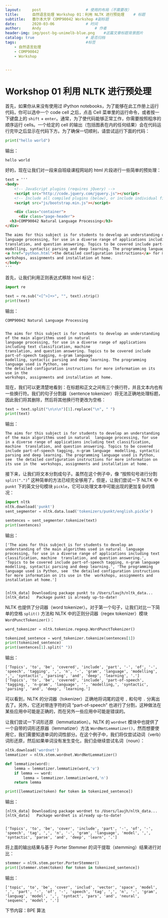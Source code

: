 ```yaml
---
layout:     post   				    # 使用的布局（不需要改）
title:      自然语言处理 Workshop 01：利用 NLTK 进行预处理  	# 标题 
subtitle:   墨尔本大学 COMP90042 Workshop #副标题
date:       2020-03-06 				# 时间
author:     Andy 						# 作者
header-img: img/post-bg-unimelb-blue.png 	#这篇文章标题背景图片
catalog: true 						# 是否归档
tags:								#标签
    - 自然语言处理
    - COMP90042
    - Workshop


---
```


<!-- 数学公式 -->
<script src="https://cdn.mathjax.org/mathjax/latest/MathJax.js?config=TeX-AMS-MML_HTMLorMML" type="text/javascript"></script>
<script type="text/x-mathjax-config">
  MathJax.Hub.Config({
    tex2jax: {
      skipTags: ['script', 'noscript', 'style', 'textarea', 'pre'],
      inlineMath: [['$','$']]
    }
  });
</script>

# Workshop 01 利用 NLTK 进行预处理

首先，如果你从来没有使用过 iPython notebooks，为了能够在此工作册上运行代码，你可以选中一个 code cell 之后，点击 Cell 菜单里的运行命令，或者按一下键盘上的 `shift` + `enter`。通常，为了使代码能够正常工作，你需要按照程序的顺序运行 cells。一个给定的 cell 的输出（包括图表在内的任何结果）会在代码运行完毕之后显示在代码下方。为了确保一切顺利，请尝试运行下面的代码：

```python
print("hello world")
```

输出：

    hello world

好的，现在让我们对一段来自班级课程网站的 html 片段进行一些简单的预处理：

```html
text = '''
<body>
    <!-- JavaScript plugins (requires jQuery) -->
    <script src="http://code.jquery.com/jquery.js"></script>
    <!-- Include all compiled plugins (below), or include individual files as needed -->
    <script src="js/bootstrap.min.js"></script>

    <div class="container">
      <div class="page-header">
  <h3>COMP90042 Natural Language Processing</h3>
</div>

The aims for this subject is for students to develop an understanding of the main algorithms used in natural 
language processing, for use in a diverse range of applications including text classification, machine 
translation, and question answering. Topics to be covered include part-of-speech tagging, n-gram language 
modelling, syntactic parsing and deep learning. The programming language used is Python, see 
<a href="python.html">the detailed configuration instructions</a> for more information on its use in the 
workshops, assignments and installation at home.
</body>
'''
```

首先，让我们利用正则表达式移除 html 标记：

```python
import re

text = re.sub("<[^>]+>", "", text).strip()
print(text)
```

输出：

    COMP90042 Natural Language Processing
    
    
    The aims for this subject is for students to develop an understanding of the main algorithms used in natural 
    language processing, for use in a diverse range of applications including text classification, machine 
    translation, and question answering. Topics to be covered include part-of-speech tagging, n-gram language 
    modelling, syntactic parsing and deep learning. The programming language used is Python, see 
    the detailed configuration instructions for more information on its use in the 
    workshops, assignments and installation at home.

现在，我们可以更清楚地看到：在标题和正文之间有三个换行符，并且文本内也有一些换行符。我们的句子分割器（sentence tokenizer）将无法正确地处理标题，因此我们将其删除，然后将其他换行符更改为空格：

```python
text = text.split("\n\n\n")[1].replace("\n", " ")
print(text)
```

输出：

    The aims for this subject is for students to develop an understanding of the main algorithms used in natural  language processing, for use in a diverse range of applications including text classification, machine  translation, and question answering. Topics to be covered include part-of-speech tagging, n-gram language  modelling, syntactic parsing and deep learning. The programming language used is Python, see  the detailed configuration instructions for more information on its use in the  workshops, assignments and installation at home.

接下来，让我们将文本分割成句子。虽然在这个例子中，像 “按照句号进行分割 `split(".")`” 这种简单的方法已经完全够用了，但是，让我们尝试一下 NLTK 中 `punkt` 下的英文分句模块 `pickle`，它可以处理文本中可能出现的更加复杂的情况：

```python
import nltk
nltk.download('punkt')
sent_segmenter = nltk.data.load('tokenizers/punkt/english.pickle')

sentences = sent_segmenter.tokenize(text)
print(sentences)
```

输出：

    ['The aims for this subject is for students to develop an understanding of the main algorithms used in natural  language processing, for use in a diverse range of applications including text classification, machine  translation, and question answering.', 'Topics to be covered include part-of-speech tagging, n-gram language  modelling, syntactic parsing and deep learning.', 'The programming language used is Python, see  the detailed configuration instructions for more information on its use in the  workshops, assignments and installation at home.']


    [nltk_data] Downloading package punkt to /Users/laujh/nltk_data...
    [nltk_data]   Package punkt is already up-to-date!

NLTK 也提供了分词器（word tokenizer）。对于第一个句子，让我们对比一下简单的空格 `split()` 方法和 NLTK 中的正则分词器（regex tokenizer）模块 `WordPunctTokenizer()`：

```python
word_tokenizer = nltk.tokenize.regexp.WordPunctTokenizer()

tokenized_sentence = word_tokenizer.tokenize(sentences[1])
print(tokenized_sentence)
print(sentences[1].split(" "))
```

输出：

    ['Topics', 'to', 'be', 'covered', 'include', 'part', '-', 'of', '-', 'speech', 'tagging', ',', 'n', '-', 'gram', 'language', 'modelling', ',', 'syntactic', 'parsing', 'and', 'deep', 'learning', '.']
    ['Topics', 'to', 'be', 'covered', 'include', 'part-of-speech', 'tagging,', 'n-gram', 'language', '', 'modelling,', 'syntactic', 'parsing', 'and', 'deep', 'learning.']

可以看到，NLTK 的分词器（tokenizer）正确地将词尾的逗号 `,` 和句号 `.` 分离出去了。另外，它还对带连字符的词 “part-of-speech” 也进行了分割，这种做法在某些应用中可能是正确的，而在另外一些应用中可能是错误的。

让我们尝试一下词形还原（lemmatization）。NLTK 的 `wordnet` 模块中也提供了一个自带的词形还原器（lemmatizer）方法 `WordNetLemmatizer()`，然而想要使用它，我们需要知道单词的词性部分。在这个例子中，我们将仅尝试动词（verb）词形还原，然后如果单词没有发生变化，我们会继续尝试名词（noun）：

```python
nltk.download('wordnet')
lemmatizer = nltk.stem.wordnet.WordNetLemmatizer()

def lemmatize(word):
    lemma = lemmatizer.lemmatize(word,'v')
    if lemma == word:
        lemma = lemmatizer.lemmatize(word,'n')
    return lemma

print([lemmatize(token) for token in tokenized_sentence])
```

输出：

    [nltk_data] Downloading package wordnet to /Users/laujh/nltk_data...
    [nltk_data]   Package wordnet is already up-to-date!


    ['Topics', 'to', 'be', 'cover', 'include', 'part', '-', 'of', '-', 'speech', 'tag', ',', 'n', '-', 'gram', 'language', 'model', ',', 'syntactic', 'parse', 'and', 'deep', 'learn', '.']

将上面的输出结果与基于 Porter Stemmer 的词干提取（stemming）结果进行对比：

```python
stemmer = nltk.stem.porter.PorterStemmer()
print([stemmer.stem(token) for token in tokenized_sentence])
```

输出：

    ['topic', 'to', 'be', 'cover', 'includ', 'vector', 'space', 'model', ',', 'part', '-', 'of', '-', 'speech', 'tag', ',', 'n', '-', 'gram', 'languag', 'model', ',', 'syntact', 'pars', 'and', 'neural', 'sequenc', 'model', '.']

下节内容：BPE 算法